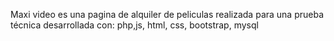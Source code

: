 Maxi video es una pagina de alquiler de peliculas realizada para una prueba técnica desarrollada con: php,js, html, css, bootstrap, mysql
